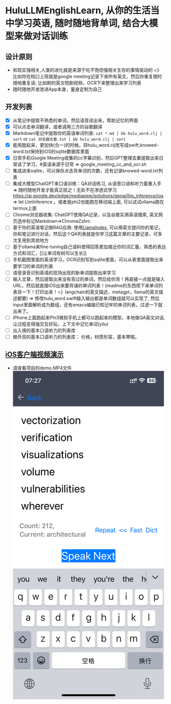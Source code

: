 # HuluLLMEnglishLearn, 从你的生活当中学习英语, 随时随地背单词, 结合大模型来做对话训练

## 设计原则
* 和现实强相关,人类的进化就是来源于吃不饱但强相关生存的事情驱动的 =》 比如你在档口上班就是google meeting记录下来所有英文，然后你重复随时随地重复读; 比如刷的英文短剧视频，OCR下来整理出来学习列表
* 随时随地开发改进App本身，量身定制为自己

## 开发列表

- [x] 从笔记中提取不熟悉的单词，然后语音读出来，帮助记忆的界面
- [x] 可以点击单词翻译，或者调用三方的谷歌翻译
- [x] Markdown笔记中提取你的英语单词列表: `cat *.md | bb hulu_word.clj | sort` or `cat 浏览器文章.txt | bb hulu_word.clj | sort `
- [x] 能用跑起来，更加快(合一)的时候，将hulu_word.clj改写成swift,knowed-word.txt保持到iOS的sqlite数据库里面
- [x] 日常手机Google Meeting收集的cc字幕识别，然后GPT整理去重提取出来日常读了学习，#英语来源于日常 => google_meeting_cc_and_ocr.sh
- [ ] 集成进来sqlite，可以保存点击背单词的次数，还有记录knowed-word.txt列表
- [ ] 集成大模型ChatGPT来口语训练：QA对话练习, 从语音口语和听力着重入手 => 随时随地开发才能真正损之！无处不在渗透式学习 https://ai.google.dev/edge/mediapipe/solutions/genai/llm_inference/ios => let LlmInference 。或者是phi2也能跑在移动端上面, 可以试试ollama跑在termux上面
- [ ] Chrome浏览器收集: ChatGPT使用QA记录，以及谷歌实用英语搜索, 英文网页选中标记Markdown=>ChromeZshrc
- [ ] 基于你的英语笔记做RAG应用: 使用[LlamaIndex](https://github.com/run-llama/llama_index), 可以用英文提问你的笔记，你和笔记进行对话，然后这个QA列表就是你学习这篇文章的主要记录，可多次复用到其他地方
- [ ] 基于ollama来fine-tuning自己语料使得回答更加接近你的词汇量，熟悉的表达方式和词汇，[[让单词有树可以生长]]
- [ ] 手机截图里面的英语学习，OCR识别写到sqlite里面，可以从表里面提取出来要学习的单词的列表
- [ ] 语音录音识别英语的现场出现的新单词提取出来学习
- [ ] 输入文章，然后提取出来没有背过的单词，然后给你背！再直接一点就是输入URL，然后就直接iOS出来要背诵的单词列表！(readme的东西爬下来单词列表背一下！打印出来！=》langchain的英文描述，metagpt，llama的英文描述都要) => 修改hulu_word.swift输入输出都是单词数组就可以实现了, 然后input里面解析成为数组，还有emacs编辑已知记牢的单词列表，过滤一下就出来了。
- [ ] iPhone上面跑起来Phi3微软手机上都可以跑起来的模型，本地做QA英文对话, 让过程变得强交互好玩，上下文中记忆单词(yilu)
- [ ] 出入境的基本口语听力的列表库
- [ ] 做外贸的基本口语听力的列表库： 价格，材质形容，基本寒暄。

## [iOS客户端视频演示](https://raw.githubusercontent.com/chanshunli/HuluLLMEnglishLearn/master/demo.MP4)
* 请查看项目的demo.MP4文件
![](./demo.PNG)

